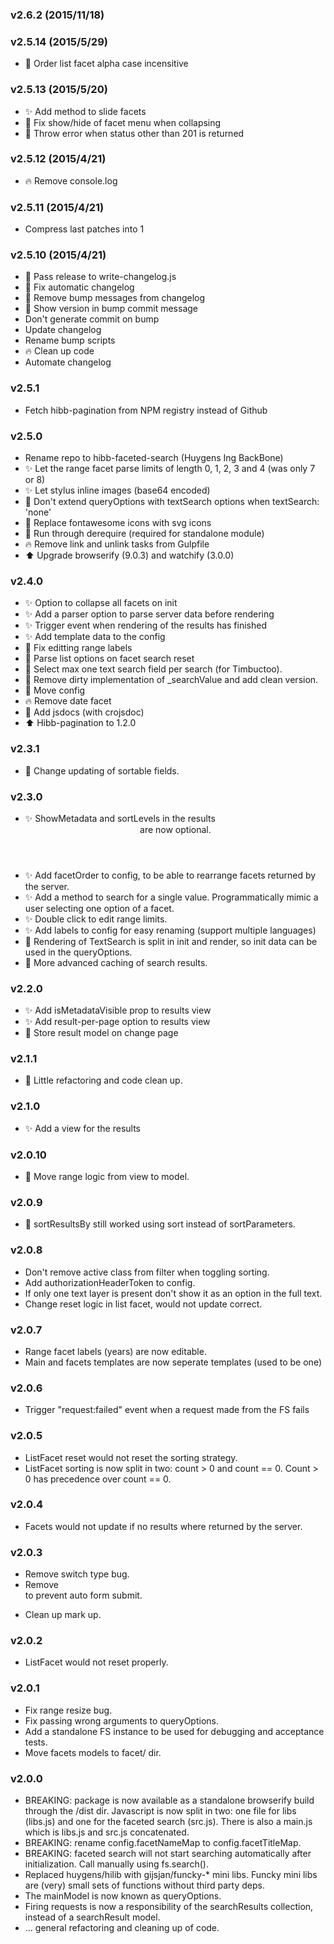 ### v2.6.2	(2015/11/18)


### v2.5.14	(2015/5/29)
* :bug: Order list facet alpha case incensitive

### v2.5.13	(2015/5/20)
* :sparkles: Add method to slide facets
* :bug: Fix show/hide of facet menu when collapsing
* :flashlight: Throw error when status other than 201 is returned

### v2.5.12	(2015/4/21)
* :fire: Remove console.log

### v2.5.11	(2015/4/21)
* Compress last patches into 1

### v2.5.10	(2015/4/21)
* :bug: Pass release to write-changelog.js
* :bug: Fix automatic changelog
* :bug: Remove bump messages from changelog
* :bug: Show version in bump commit message
* Don't generate commit on bump
* Update changelog
* Rename bump scripts
* :fire: Clean up code
* Automate changelog

### v2.5.1
- Fetch hibb-pagination from NPM registry instead of Github

### v2.5.0
- Rename repo to hibb-faceted-search (Huygens Ing BackBone)
- :sparkles: Let the range facet parse limits of length 0, 1, 2, 3 and 4 (was only 7 or 8)
- :sparkles: Let stylus inline images (base64 encoded)
- :bug: Don't extend queryOptions with textSearch options when textSearch: 'none'
- :lipstick: Replace fontawesome icons with svg icons
- :lipstick: Run through derequire (required for standalone module)
- :fire: Remove link and unlink tasks from Gulpfile
- :arrow_up: Upgrade browserify (9.0.3) and watchify (3.0.0)

### v2.4.0
- :sparkles: Option to collapse all facets on init
- :sparkles: Add a parser option to parse server data before rendering
- :sparkles: Trigger event when rendering of the results has finished
- :sparkles: Add template data to the config
- :bug: Fix editting range labels
- :bug: Parse list options on facet search reset
- :bug: Select max one text search field per search (for Timbuctoo).
- :lipstick: Remove dirty implementation of _searchValue and add clean version.
- :lipstick: Move config
- :fire: Remove date facet
- :memo: Add jsdocs (with crojsdoc)
- :arrow_up: Hibb-pagination to 1.2.0

### v2.3.1
- :bug: Change updating of sortable fields.

### v2.3.0
- :sparkles: ShowMetadata and sortLevels in the results <header> are now optional.
- :sparkles: Add facetOrder to config, to be able to rearrange facets returned by the server.
- :sparkles: Add a method to search for a single value. Programmatically mimic a user selecting one option of a facet.
- :sparkles: Double click to edit range limits.
- :sparkles: Add labels to config for easy renaming (support multiple languages)
- :bug: Rendering of TextSearch is split in init and render, so init data can be used in the queryOptions.
- :racehorse: More advanced caching of search results.

### v2.2.0

- :sparkles: Add isMetadataVisible prop to results view
- :sparkles: Add result-per-page option to results view
- :bug: Store result model on change page

### v2.1.1
- :lipstick: Little refactoring and code clean up.

### v2.1.0
- :sparkles: Add a view for the results

### v2.0.10
- :racehorse: Move range logic from view to model.

### v2.0.9
- :bug: sortResultsBy still worked using sort instead of sortParameters.

### v2.0.8
- Don't remove active class from filter when toggling sorting.
- Add authorizationHeaderToken to config.
- If only one text layer is present don't show it as an option in the full text.
- Change reset logic in list facet, would not update correct.

### v2.0.7
- Range facet labels (years) are now editable.
- Main and facets templates are now seperate templates (used to be one)

### v2.0.6
- Trigger "request:failed" event when a request made from the FS fails

### v2.0.5
- ListFacet reset would not reset the sorting strategy.
- ListFacet sorting is now split in two: count > 0 and count == 0.
  Count > 0 has precedence over count == 0.
  
### v2.0.4
- Facets would not update if no results where returned by the server.

### v2.0.3
- Remove switch type bug.
- Remove <form> to prevent auto form submit.
- Clean up mark up.

### v2.0.2
- ListFacet would not reset properly.

### v2.0.1
- Fix range resize bug.
- Fix passing wrong arguments to queryOptions.
- Add a standalone FS instance to be used for debugging and acceptance tests.
- Move facets models to facet/ dir.

### v2.0.0
- BREAKING: package is now available as a standalone browserify build through the /dist dir. 
  Javascript is now split in two: one file for libs (libs.js) and one for the faceted search (src.js).
  There is also a main.js which is libs.js and src.js concatenated.
- BREAKING: rename config.facetNameMap to config.facetTitleMap.
- BREAKING: faceted search will not start searching automatically after initialization. Call manually using fs.search().
- Replaced huygens/hilib with gijsjan/funcky-* mini libs. Funcky mini libs are (very) small sets of functions without 
  third party deps.
- The mainModel is now known as queryOptions.
- Firing requests is now a responsibility of the searchResults collection, instead of a searchResult model.
- ... general refactoring and cleaning up of code.
